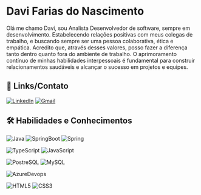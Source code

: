 
# Davi Farias do Nascimento

Olá me chamo Davi, sou Analista Desenvolvedor de software, sempre em desenvolvimento.
Estabelecendo relações positivas com meus colegas de trabalho, e buscando sempre 
ser uma pessoa colaborativa, ética e empática. Acredito que, através desses valores, 
posso fazer a diferença tanto dentro quanto fora do ambiente de trabalho. O 
aprimoramento contínuo de minhas habilidades interpessoais é fundamental para 
construir relacionamentos saudáveis e alcançar o sucesso em projetos e equipes.


## 🔗 Links/Contato
[![LinkedIn](https://img.shields.io/badge/linkedin-0A66C2?style=for-the-badge&logo=linkedin&logoColor=white)](https://www.linkedin.com/in/davi-farias-nasc)
[![Gmail](https://img.shields.io/badge/Gmail-333333?style=for-the-badge&logo=gmail&logoColor=red)](mailto:fariasdavi1999@gmail.com)

## 🛠 Habilidades e Conhecimentos
![Java](https://img.shields.io/badge/java-%23ED8B00.svg?style=for-the-badge&logo=openjdk&logoColor=white)
![SpringBoot](https://img.shields.io/badge/Spring_Boot-F2F4F9?style=for-the-badge&logo=spring-boot)
![Spring](https://img.shields.io/badge/spring-%236DB33F.svg?style=for-the-badge&logo=spring&logoColor=white)

![TypeScript](https://img.shields.io/badge/TypeScript-007ACC?style=for-the-badge&logo=typescript&logoColor=white)
![JavaScript](https://img.shields.io/badge/JavaScript-F7DF1E?style=for-the-badge&logo=javascript&logoColor=black)

![PostreSQL](https://img.shields.io/badge/PostgreSQL-316192?style=for-the-badge&logo=postgresql&logoColor=white)
![MySQL](https://img.shields.io/badge/MySQL-005C84?style=for-the-badge&logo=mysql&logoColor=white)

![AzureDevops](https://img.shields.io/badge/Azure_DevOps-0078D7?style=for-the-badge&logo=azure-devops&logoColor=white)

![HTML5](https://img.shields.io/badge/HTML5-E34F26?style=for-the-badge&logo=html5&logoColor=white)
![CSS3](https://img.shields.io/badge/CSS3-1572B6?style=for-the-badge&logo=css3&logoColor=white)
